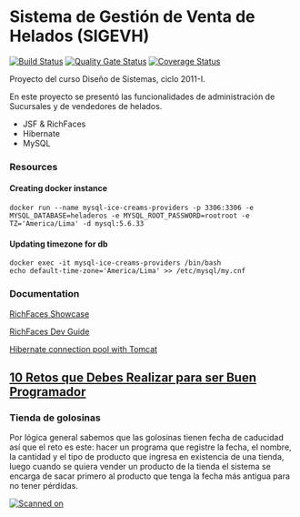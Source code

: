 # Sistema de Gesti&oacute;n de Venta de Helados (SIGEVH)

[![Build Status](https://travis-ci.org/cesardl/sistema-heladeros-ds-unmsm-2011-1.svg?branch=master)](https://travis-ci.org/cesardl/sistema-heladeros-ds-unmsm-2011-1) [![Quality Gate Status](https://sonarcloud.io/api/project_badges/measure?project=pe.edu.unmsm.fisi.sigevh-webapp&metric=alert_status)](https://sonarcloud.io/project/issues?id=pe.edu.unmsm.fisi.sigevh-webapp&resolved=false) [![Coverage Status](https://sonarcloud.io/api/project_badges/measure?project=pe.edu.unmsm.fisi.sigevh-webapp&metric=coverage)](https://sonarcloud.io/component_measures?id=pe.edu.unmsm.fisi.sigevh-webapp&metric=coverage)

Proyecto del curso Dise&ntilde;o de Sistemas, ciclo 2011-I.

En este proyecto se present&oacute; las funcionalidades de administraci&oacute;n de Sucursales y de vendedores de helados.

- JSF & RichFaces
- Hibernate
- MySQL

### Resources

#### Creating docker instance
```
docker run --name mysql-ice-creams-providers -p 3306:3306 -e MYSQL_DATABASE=heladeros -e MYSQL_ROOT_PASSWORD=rootroot -e TZ='America/Lima' -d mysql:5.6.33
```

#### Updating timezone for db
```
docker exec -it mysql-ice-creams-providers /bin/bash
echo default-time-zone='America/Lima' >> /etc/mysql/my.cnf
```

### Documentation

[RichFaces Showcase](http://showcase.richfaces.org/richfaces/component-sample.jsf?demo=dataTable&sample=dataTableEdit&skin=blueSky)

[RichFaces Dev Guide](https://docs.jboss.org/richfaces/latest_3_3_X/en/devguide/html/RichFacesComponentsLibrary.html)

[Hibernate connection pool with Tomcat](https://developer.jboss.org/wiki/UsingHibernateWithTomcat)

## [10 Retos que Debes Realizar para ser Buen Programador](http://solutions-site40.blogspot.pe/2015/05/10-retos-que-debes-realizar-para-ser.html#/?)

### Tienda de golosinas 

Por l&oacute;gica general sabemos que las golosinas tienen fecha de caducidad as&iacute; que el reto es este:
hacer un programa que registre la fecha, el nombre, la cantidad y el tipo de producto que ingresa en existencia de 
una tienda, luego cuando se quiera vender un producto de la tienda el sistema se encarga de sacar primero 
al producto que tenga la fecha m&aacute;s antigua para no tener p&eacute;rdidas.

[![Scanned on](https://sonarcloud.io/images/project_badges/sonarcloud-black.svg)](https://sonarcloud.io/dashboard?id=pe.edu.unmsm.fisi.sigevh-webapp)
